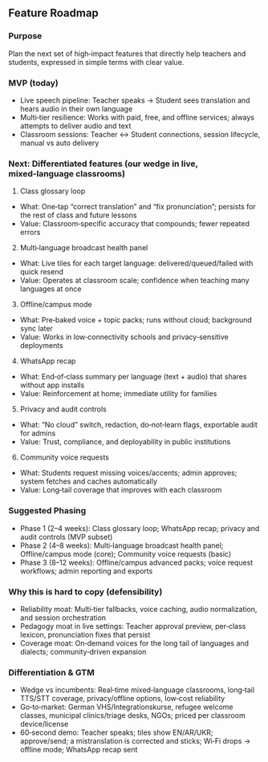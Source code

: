 ## Feature Roadmap

### Purpose
Plan the next set of high‑impact features that directly help teachers and students, expressed in simple terms with clear value.

### MVP (today)
- Live speech pipeline: Teacher speaks → Student sees translation and hears audio in their own language
- Multi‑tier resilience: Works with paid, free, and offline services; always attempts to deliver audio and text
- Classroom sessions: Teacher ↔ Student connections, session lifecycle, manual vs auto delivery

### Next: Differentiated features (our wedge in live, mixed‑language classrooms)

1) Class glossary loop
- What: One‑tap “correct translation” and “fix pronunciation”; persists for the rest of class and future lessons
- Value: Classroom‑specific accuracy that compounds; fewer repeated errors

2) Multi‑language broadcast health panel
- What: Live tiles for each target language: delivered/queued/failed with quick resend
- Value: Operates at classroom scale; confidence when teaching many languages at once

3) Offline/campus mode
- What: Pre‑baked voice + topic packs; runs without cloud; background sync later
- Value: Works in low‑connectivity schools and privacy‑sensitive deployments

4) WhatsApp recap
- What: End‑of‑class summary per language (text + audio) that shares without app installs
- Value: Reinforcement at home; immediate utility for families

5) Privacy and audit controls
- What: “No cloud” switch, redaction, do‑not‑learn flags, exportable audit for admins
- Value: Trust, compliance, and deployability in public institutions

6) Community voice requests
- What: Students request missing voices/accents; admin approves; system fetches and caches automatically
- Value: Long‑tail coverage that improves with each classroom

### Suggested Phasing
- Phase 1 (2–4 weeks): Class glossary loop; WhatsApp recap; privacy and audit controls (MVP subset)
- Phase 2 (4–8 weeks): Multi‑language broadcast health panel; Offline/campus mode (core); Community voice requests (basic)
- Phase 3 (8–12 weeks): Offline/campus advanced packs; voice request workflows; admin reporting and exports

### Why this is hard to copy (defensibility)
- Reliability moat: Multi‑tier fallbacks, voice caching, audio normalization, and session orchestration
- Pedagogy moat in live settings: Teacher approval preview, per‑class lexicon, pronunciation fixes that persist
- Coverage moat: On‑demand voices for the long tail of languages and dialects; community‑driven expansion

### Differentiation & GTM
- Wedge vs incumbents: Real‑time mixed‑language classrooms, long‑tail TTS/STT coverage, privacy/offline options, low‑cost reliability
- Go‑to‑market: German VHS/Integrationskurse, refugee welcome classes, municipal clinics/triage desks, NGOs; priced per classroom device/license
- 60‑second demo: Teacher speaks; tiles show EN/AR/UKR; approve/send; a mistranslation is corrected and sticks; Wi‑Fi drops → offline mode; WhatsApp recap sent


